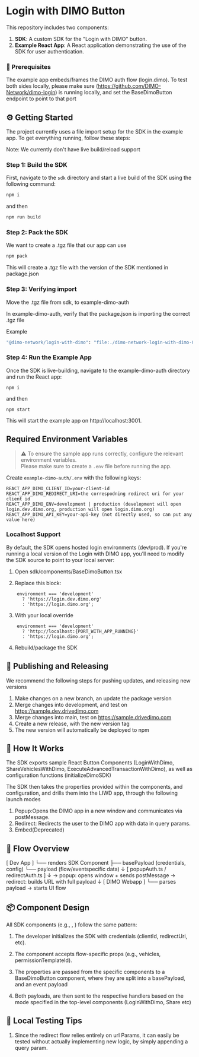 # Login with DIMO Button

This repository includes two components:

1. **SDK**: A custom SDK for the "Login with DIMO" button.
2. **Example React App**: A React application demonstrating the use of the SDK for user authentication.

###  🚧 Prerequisites
The example app embeds/frames the DIMO auth flow (login.dimo). To test both sides locally, please make sure (https://github.com/DIMO-Network/dimo-login) is running locally, and set the BaseDimoButton endpoint to point to that port

## ⚙️ Getting Started

The project currently uses a file import setup for the SDK in the example app. To get everything running, follow these steps:

Note: We currently don't have live build/reload support

### Step 1: Build the SDK

First, navigate to the `sdk` directory and start a live build of the SDK using the following command:

```bash
npm i
```

and then

```bash
npm run build
```

### Step 2: Pack the SDK

We want to create a .tgz file that our app can use

```bash
npm pack
```

This will create a .tgz file with the version of the SDK mentioned in package.json

### Step 3: Verifying import

Move the .tgz file from sdk, to example-dimo-auth

In example-dimo-auth, verify that the package.json is importing the correct .tgz file

Example
```bash
"@dimo-network/login-with-dimo": "file:./dimo-network-login-with-dimo-0.0.21.tgz", 
```

### Step 4: Run the Example App
Once the SDK is live-building, navigate to the example-dimo-auth directory and run the React app:

```
npm i
```

 and then 

```
npm start
```

This will start the example app on http://localhost:3001.

## Required Environment Variables

> ⚠️ To ensure the sample app runs correctly, configure the relevant environment variables.  
> Please make sure to create a `.env` file before running the app.

Create `example-dimo-auth/.env` with the following keys:

```env
REACT_APP_DIMO_CLIENT_ID=your-client-id
REACT_APP_DIMO_REDIRECT_URI=the correspodning redirect uri for your client id
REACT_APP_DIMO_ENV=development | production (development will open login.dev.dimo.org, production will open login.dimo.org)
REACT_APP_DIMO_API_KEY=your-api-key (not directly used, so can put any value here)
```

### Localhost Support

By default, the SDK opens hosted login environments (dev/prod). If you're running a local version of the Login with DIMO app, you’ll need to modify the SDK source to point to your local server:

1. Open sdk/components/BaseDimoButton.tsx

2. Replace this block:

```const dimoLogin =
    environment === 'development'
      ? 'https://login.dev.dimo.org'
      : 'https://login.dimo.org';
```

3. With your local override

```const dimoLogin =
    environment === 'development'
      ? 'http://localhost:{PORT_WITH_APP_RUNNING}'
      : 'https://login.dimo.org';
```

4. Rebuild/package the SDK


## 🚀 Publishing and Releasing

We recommend the following steps for pushing updates, and releasing new versions
1. Make changes on a new branch, an update the package version
2. Merge changes into development, and test on https://sample.dev.drivedimo.com
3. Merge changes into main, test on https://sample.drivedimo.com
4. Create a new release, with the new version tag
5. The new version will automatically be deployed to npm

## 🧠 How It Works

The SDK exports sample React Button Components (LoginWithDimo, ShareVehiclesWithDimo, ExecuteAdvancedTransactionWithDimo), as well as configuration functions (initializeDimoSDK)

The SDK then takes the properties provided within the components, and configuration, and drills them into the LIWD app, through the following launch modes
1. Popup:Opens the DIMO app in a new window and communicates via postMessage.
2. Redirect: Redirects the user to the DIMO app with data in query params.
3. Embed(Deprecated)


## 🔄 Flow Overview

[ Dev App ]
   └── renders SDK Component
         ├── basePayload (credentials, config)
         └── payload (flow/eventspecific data)
                ↓
     [ popupAuth.ts / redirectAuth.ts ]
         ↓
→ popup: opens window + sends postMessage
→ redirect: builds URL with full payload
         ↓
[ DIMO Webapp ]
   └── parses payload → starts UI flow


## 📦 Component Design

All SDK components (e.g., <LoginWithDimo />, <ShareVehiclesWithDimo />) follow the same pattern:

1. The developer initializes the SDK with credentials (clientId, redirectUri, etc).

2. The component accepts flow-specific props (e.g., vehicles, permissionTemplateId).

3. The properties are passed from the specific components to a BaseDimoButton component, where they are split into a basePayload, and an event payload

4. Both payloads, are then sent to the respective handlers based on the mode specified in the top-level components (LoginWithDimo, Share etc)


## 🧪 Local Testing Tips

1. Since the redirect flow relies entirely on url Params, it can easily be tested without actually implementing new logic, by simply appending a query param. 